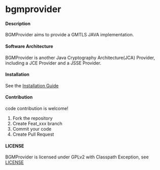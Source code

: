 # bgmprovider

#### Description
BGMProvider aims to provide a GMTLS JAVA implementation.

#### Software Architecture
BGMProvider is another Java Cryptography Architecture(JCA) Provider, 
including a JCE Provider and a JSSE Provider.

#### Installation
See the [Installation Guide](https://gitee.com/openeuler/bgmprovider/wikis/English%20Documentation/BGMProvider%20Installation%20Guide)

#### Contribution
code contribution is welcome!
1.  Fork the repository
2.  Create Feat_xxx branch
3.  Commit your code
4.  Create Pull Request

#### LICENSE
BGMProvider is licensed under GPLv2 with Classpath Exception, see [LICENSE](https://gitee.com/openeuler/bgmprovider/blob/master/LICENSE)
